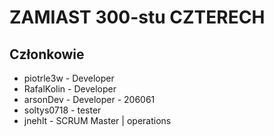 # ZAMIAST 300-stu CZTERECH</br>
## Członkowie
- piotrle3w  - Developer
- RafalKolin - Developer
- arsonDev   - Developer - 206061
- soltys0718 - tester		
- jnehlt     - SCRUM Master | operations
